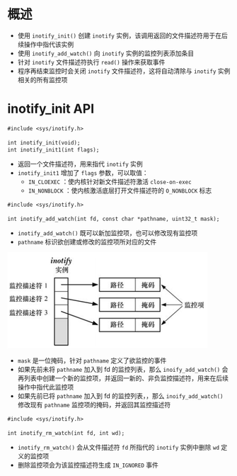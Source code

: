# 概述

- 使用 `inotify_init()` 创建 `inotify` 实例，该调用返回的文件描述符用于在后续操作中指代该实例
- 使用  `inotify_add_watch()` 向 `inotify` 实例的监控列表添加条目
- 针对 `inotify` 文件描述符执行 `read()` 操作来获取事件
- 程序再结束监控时会关闭 `inotify` 文件描述符，这将自动清除与 `inotify` 实例相关的所有监控项

# inotify_init API

```
#include <sys/inotify.h>

int inotify_init(void);
int inotify_init1(int flags);
```

- 返回一个文件描述符，用来指代 `inotify` 实例
- `inotify_init1`  增加了 `flags` 参数，可以取值：
  - `IN_CLOEXEC` ：使内核针对新文件描述符激活  `close-on-exec`
  - `IN_NONBLOCK` ：使内核激活底层打开文件描述符的 `O_NONBLOCK` 标志

```
#include <sys/inotify.h>

int inotify_add_watch(int fd, const char *pathname, uint32_t mask);
```

- `inotify_add_watch()` 既可以新加监控项，也可以修改现有监控项
- `pathname` 标识欲创建或修改的监控项所对应的文件

![](./img/inotify_kernel_ds.png)

- `mask` 是一位掩码，针对 `pathname` 定义了欲监控的事件
- 如果先前未将 `pathname` 加入到 fd 的监控列表，那么 `inoify_add_watch()` 会再列表中创建一个新的监控项，并返回一新的、非负监控描述符，用来在后续操作中指代此监控项
- 如果先前已将 `pathname` 加入到 fd 的监控列表，，那么 `inoify_add_watch()` 修改现有 `pathname` 监控项的掩码，并返回其监控描述符

```
#include <sys/inotify.h>

int inotify_rm_watch(int fd, int wd);
```

- `inotify_rm_watch()` 会从文件描述符 `fd` 所指代的 `inotify` 实例中删除 `wd` 定义的监控项
- 删除监控项会为该监控描述符生成 `IN_IGNORED` 事件







